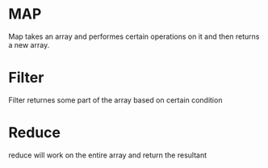 
# MAP
Map takes an array and performes certain operations on it and then returns a new array.

# Filter
Filter returnes some part of the array based on certain condition

# Reduce
reduce will work on the entire array and return the resultant